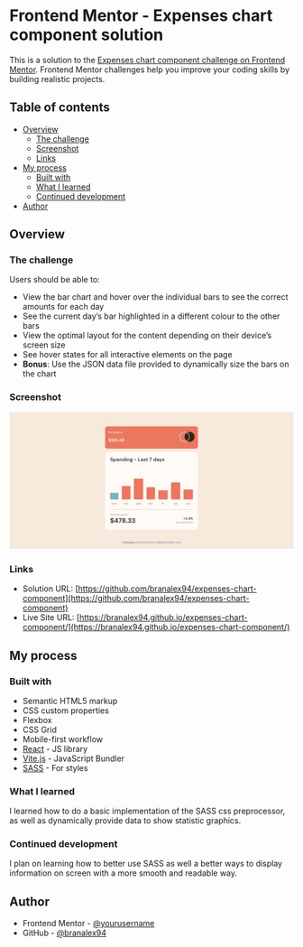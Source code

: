# Frontend Mentor - Expenses chart component solution

This is a solution to the [Expenses chart component challenge on Frontend Mentor](https://www.frontendmentor.io/challenges/expenses-chart-component-e7yJBUdjwt). Frontend Mentor challenges help you improve your coding skills by building realistic projects.

## Table of contents

- [Overview](#overview)
  - [The challenge](#the-challenge)
  - [Screenshot](#screenshot)
  - [Links](#links)
- [My process](#my-process)
  - [Built with](#built-with)
  - [What I learned](#what-i-learned)
  - [Continued development](#continued-development)
- [Author](#author)

## Overview

### The challenge

Users should be able to:

- View the bar chart and hover over the individual bars to see the correct amounts for each day
- See the current day’s bar highlighted in a different colour to the other bars
- View the optimal layout for the content depending on their device’s screen size
- See hover states for all interactive elements on the page
- **Bonus**: Use the JSON data file provided to dynamically size the bars on the chart

### Screenshot

![](./expenses-chart-finished-challenge.jpeg)

### Links

- Solution URL: [https://github.com/branalex94/expenses-chart-component](https://github.com/branalex94/expenses-chart-component)
- Live Site URL: [https://branalex94.github.io/expenses-chart-component/](https://branalex94.github.io/expenses-chart-component/)

## My process

### Built with

- Semantic HTML5 markup
- CSS custom properties
- Flexbox
- CSS Grid
- Mobile-first workflow
- [React](https://reactjs.org/) - JS library
- [Vite.js](https://vitejs.dev/) - JavaScript Bundler
- [SASS](https://sass-lang.com//) - For styles

### What I learned

I learned how to do a basic implementation of the SASS css preprocessor, as well as dynamically provide data to show statistic graphics.

### Continued development

I plan on learning how to better use SASS as well a better ways to display information on screen with a more smooth and readable way.

## Author

- Frontend Mentor - [@yourusername](https://www.frontendmentor.io/profile/branalex94)
- GitHub - [@branalex94](https://www.github.com/branalex94)

